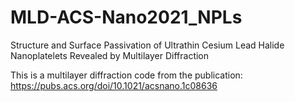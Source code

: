 # MLD-ACS-Nano2021_NPLs
Structure and Surface Passivation of Ultrathin Cesium Lead Halide Nanoplatelets Revealed by Multilayer Diffraction

This is a multilayer diffraction code from the publication: https://pubs.acs.org/doi/10.1021/acsnano.1c08636
